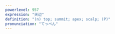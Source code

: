 ```yaml
---
powerlevel: 957
expression: "天辺"
definition: "(n) top; summit; apex; scalp; (P)"
pronunciation: "てっぺん"
---
```

